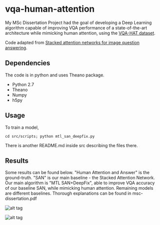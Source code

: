 # vqa-human-attention

My MSc Dissertation Project had the goal of developing a Deep Learning algorithm capable of improving VQA performance of a state-of-the-art architecture while mimicking human attention, using the [VQA-HAT dataset](https://computing.ece.vt.edu/~abhshkdz/vqa-hat/).

Code adapted from
[Stacked attention networks for image question answering](http://arxiv.org/abs/1511.02274).

## Dependencies
The code is in python and uses Theano package.
- Python 2.7
- Theano
- Numpy
- h5py


## Usage

To train a model,
```
cd src/scripts; python mtl_san_deepfix.py
```

There is another README.md inside src describing the files there.

## Results

Some results can be found below. "Human Attention and Answer" is the ground-truth. "SAN" is our main baseline - the Stacked Attention Network. Our main algorithm is "MTL SAN+DeepFix", able to improve VQA accuracy of our baseline SAN, while mimicking human attention. Remaining models are different baselines. Thorough explanations can be found in msc-dissertation.pdf

![alt tag](http://i.imgur.com/wO82ecj.jpg)

![alt tag](http://i.imgur.com/Wetfozn.jpg)
